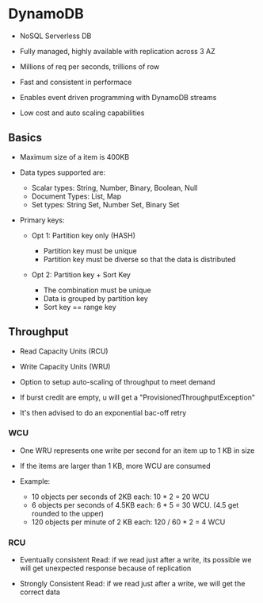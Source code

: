 # DynamoDB

- NoSQL Serverless DB

- Fully managed, highly available with replication across 3 AZ

- Millions of req per seconds, trillions of row

- Fast and consistent in performace

- Enables event driven programming with DynamoDB streams

- Low cost and auto scaling capabilities


## Basics

- Maximum size of a item is 400KB

- Data types supported are:
    - Scalar types: String, Number, Binary, Boolean, Null
    - Document Types: List, Map
    - Set types: String Set, Number Set, Binary Set

- Primary keys:
    - Opt 1: Partition key only (HASH)
        - Partition key must be unique
        - Partition key must be diverse so that the data is distributed

    - Opt 2: Partition key + Sort Key
        - The combination must be unique
        - Data is grouped by partition key
        - Sort key == range key
    
## Throughput

- Read Capacity Units (RCU)
- Write Capacity Units (WRU)

- Option to setup auto-scaling of throughput to meet demand

- If burst credit are empty, u will get a "ProvisionedThroughputException"

- It's then advised to do an exponential bac-off retry

### WCU

- One WRU represents one write per second for an item up to 1 KB in size

- If the items are larger than 1 KB, more WCU are consumed

- Example:
    - 10 objects per seconds of 2KB each: 10 * 2 = 20 WCU
    - 6 objects per seconds of 4.5KB each: 6 * 5 = 30 WCU. (4.5 get rounded to the upper)
    - 120 objects per minute of 2 KB each: 120 / 60 * 2 = 4 WCU

### RCU

- Eventually consistent Read: if we read just after a write, its possible we will get unexpected response because of replication

- Strongly Consistent Read: if we read just after a write, we will get the correct data